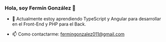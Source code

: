 ### Hola, soy Fermín González 👋

- 🌱 Actualmente estoy aprendiendo TypeScript y Angular para desarrollar en el Front-End y PHP para el Back.

- 📫 Como contactarme: fermingonzalez011@gmail.com

